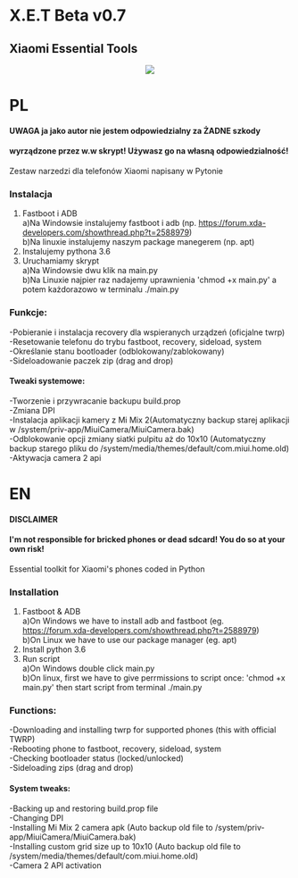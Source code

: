 # X.E.T Beta v0.7
## Xiaomi Essential Tools

<center><img src="https://github.com/mezutelni/twrp-installer-xiaomi/blob/master/xet.png"/></center>

# PL


#### UWAGA ja jako autor nie jestem odpowiedzialny za ŻADNE szkody
#### wyrządzone przez w.w skrypt! Używasz go na własną odpowiedzialność!

Zestaw narzedzi dla telefonów Xiaomi napisany w Pytonie

### Instalacja

1. Fastboot i ADB<br>
  a)Na Windowsie instalujemy fastboot i adb (np. https://forum.xda-developers.com/showthread.php?t=2588979)<br>
  b)Na linuxie instalujemy naszym package manegerem (np. apt)<br>
2. Instalujemy pythona 3.6<br>
3. Uruchamiamy skrypt<br>
  a)Na Windowsie dwu klik na main.py<br>
  b)Na Linuxie najpier raz nadajemy uprawnienia 'chmod +x main.py' a potem każdorazowo w terminalu  ./main.py<br>

### Funkcje:
-Pobieranie i instalacja recovery dla wspieranych urządzeń (oficjalne twrp)<br>
-Resetowanie telefonu do trybu fastboot, recovery, sideload, system<br>
-Określanie stanu bootloader (odblokowany/zablokowany)<br>
-Sideloadowanie paczek zip (drag and drop)<br>
#### Tweaki systemowe:
-Tworzenie i przywracanie backupu build.prop<br>
-Zmiana DPI<br>
-Instalacja aplikacji kamery z Mi Mix 2(Automatyczny backup starej aplikacji w /system/priv-app/MiuiCamera/MiuiCamera.bak)<br>
-Odblokowanie opcji zmiany siatki pulpitu aż do 10x10 (Automatyczny backup starego pliku do /system/media/themes/default/com.miui.home.old)<br>
-Aktywacja camera 2 api<br>

# EN

#### DISCLAIMER
#### I'm not responsible for bricked phones or dead sdcard! You do so at your own risk!

Essential toolkit for Xiaomi's phones coded in Python

### Installation

1. Fastboot & ADB<br>
  a)On Windows we have to install adb and fastboot (eg. https://forum.xda-developers.com/showthread.php?t=2588979)<br>
  b)On Linux we have to use our package manager (eg. apt)<br>
2. Install python 3.6<br>
3. Run script<br>
  a)On Windows double click main.py<br>
  b)On linux, first we have to give perrmissions to script once: 'chmod +x main.py' then start script from terminal  ./main.py<br>

### Functions:
-Downloading and installing twrp for supported phones (this with official TWRP)<br>
-Rebooting phone to fastboot, recovery, sideload, system<br>
-Checking bootloader status (locked/unlocked)<br>
-Sideloading zips (drag and drop)<br>
#### System tweaks:
-Backing up and restoring build.prop file<br>
-Changing DPI<br>
-Installing Mi Mix 2 camera apk (Auto backup old file to /system/priv-app/MiuiCamera/MiuiCamera.bak)<br>
-Installing custom grid size up to 10x10 (Auto backup old file to /system/media/themes/default/com.miui.home.old)<br>
-Camera 2 API activation<br>

